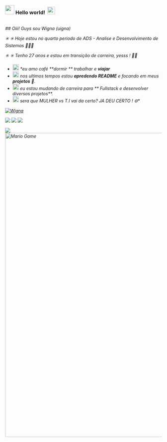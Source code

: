 



### <img src="https://github.com/TheDudeThatCode/TheDudeThatCode/blob/master/Assets/Hi.gif" width="29px"> **Hello world!** &nbsp;<img src="https://github.com/TheDudeThatCode/TheDudeThatCode/blob/master/Assets/Earth.gif" width="24px">

<p>
  <em>
   
   

<br>
 ## Oiii! Guys sou Wigna (uigna)

 <div>
 ✳️ ✳️ Hoje estou no quarto periodo de  ADS - Analise e Desenvolvimento de Sistemas 👩🏿‍💻
 
✳️ ✳️  Tenho 27 anos e estou em transição de carreira, yesss ! 💃🏽
 
 

- <img alt="GIF" src="https://github.com/TheDudeThatCode/TheDudeThatCode/blob/master/Assets/wave.gif" width="20vw" /> **eu amo café* **dormir ** *trabalhar* e **viajar**
- <img alt="GIF" src="https://github.com/TheDudeThatCode/TheDudeThatCode/blob/master/Assets/gandalf_parrot.gif" width="20vw" /> nos ultimos tempos estou  **apredendo  README** e focando  em meus **projetos** 💪.
- <img alt="GIF" src="https://github.com/TheDudeThatCode/TheDudeThatCode/blob/master/Assets/headbang.gif" width="20vw" /> eu estou mudando de carreira  para ** Fullstack e desenvolver diversos projetos**.
- <img alt="GIF" src="https://github.com/TheDudeThatCode/TheDudeThatCode/blob/master/Assets/hmm.gif" width="20vw" /> sera que  *MULHER* vs *T.I* vai da certo? 
  **JA DEU CERTO !* 🌐**


 <a href="https://github.com/TheDudeThatCode">
 <img align="center" src="https://github-readme-stats.vercel.app/api?username=TheDudeThatCode&show_icons=true&theme=dark&line_height=20" alt="Wigna "/>
</a>

  
 <a href="https://www.instagram.com/r.wigna_dev/" target="_blank"><img src="https://img.shields.io/badge/-Instagram-%23E4405F?style=for-the-badge&logo=instagram&logoColor=white" target="_blank"></a>
 	<a href="https://www.twitch.tv/wignaroma" target="_blank"><img src="https://img.shields.io/badge/Twitch-9146FF?style=for-the-badge&logo=twitch&logoColor=white" target="_blank"></a>
 <a href="https://discord.gg/G9GPg5SA75" target="_blank"><img src="https://img.shields.io/badge/Discord-7289DA?style=for-the-badge&logo=discord&logoColor=white" target="_blank"></a> 
 
 </div>
  
<a href="https://github.com/TheDudeThatCode">
  <img align="center" src="https://github-readme-stats.vercel.app/api/top-langs/?username=TheDudeThatCode&theme=dark&hide_langs_below=1" />
</a>

<img src="https://github.com/TheDudeThatCode/TheDudeThatCode/blob/master/Assets/Mario_Gameplay.gif" alt="Mario Game" width="980">
<br>
                                                                                                                         
  

                                                                                                                                   
                                                                                                                                   
